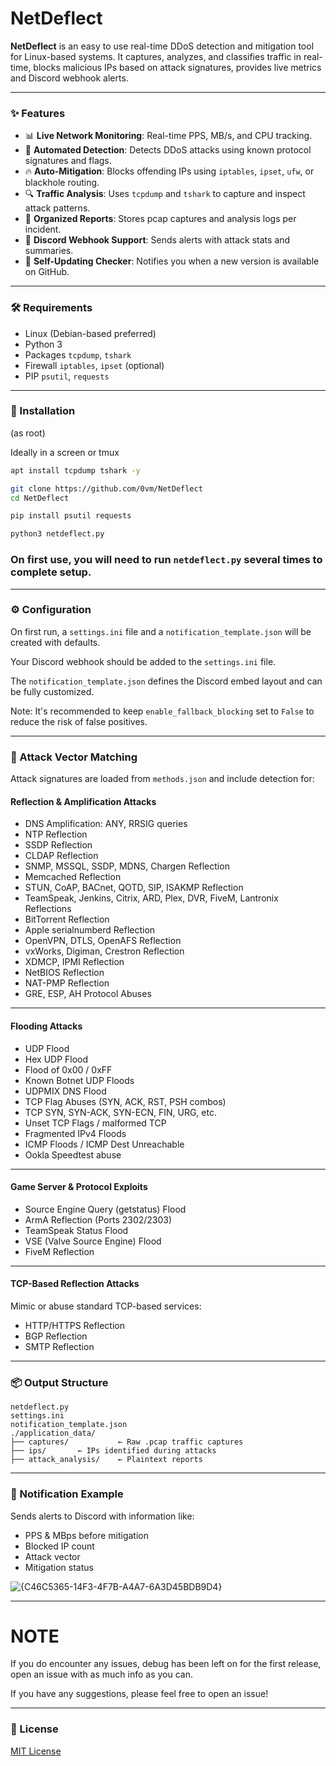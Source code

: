 # NetDeflect

**NetDeflect** is an easy to use real-time DDoS detection and mitigation tool for Linux-based systems. It captures, analyzes, and classifies traffic in real-time, blocks malicious IPs based on attack signatures, provides live metrics and Discord webhook alerts.

---

### ✨ Features

- 📊 **Live Network Monitoring**: Real-time PPS, MB/s, and CPU tracking.
- 🚨 **Automated Detection**: Detects DDoS attacks using known protocol signatures and flags.
- 🔥 **Auto-Mitigation**: Blocks offending IPs using `iptables`, `ipset`, `ufw`, or blackhole routing.
- 🔍 **Traffic Analysis**: Uses `tcpdump` and `tshark` to capture and inspect attack patterns.
- 📁 **Organized Reports**: Stores pcap captures and analysis logs per incident.
- 📡 **Discord Webhook Support**: Sends alerts with attack stats and summaries.
- 🔄 **Self-Updating Checker**: Notifies you when a new version is available on GitHub.

---

### 🛠 Requirements

- Linux (Debian-based preferred)
- Python 3
- Packages `tcpdump`, `tshark`
- Firewall `iptables`, `ipset` (optional)
- PIP `psutil`, `requests`

---

### 🚀 Installation
(as root)

Ideally in a screen or tmux
```bash
apt install tcpdump tshark -y

git clone https://github.com/0vm/NetDeflect
cd NetDeflect

pip install psutil requests

python3 netdeflect.py
```
### On first use, you will need to run `netdeflect.py` several times to complete setup.

---

### ⚙️ Configuration

On first run, a `settings.ini` file and a `notification_template.json` will be created with defaults.

Your Discord webhook should be added to the `settings.ini` file.

The `notification_template.json` defines the Discord embed layout and can be fully customized.

Note: It's recommended to keep `enable_fallback_blocking` set to `False` to reduce the risk of false positives.

---

### 🧠 Attack Vector Matching

Attack signatures are loaded from `methods.json` and include detection for:

#### Reflection & Amplification Attacks
- DNS Amplification: ANY, RRSIG queries  
- NTP Reflection  
- SSDP Reflection  
- CLDAP Reflection  
- SNMP, MSSQL, SSDP, MDNS, Chargen Reflection  
- Memcached Reflection  
- STUN, CoAP, BACnet, QOTD, SIP, ISAKMP Reflection  
- TeamSpeak, Jenkins, Citrix, ARD, Plex, DVR, FiveM, Lantronix Reflections  
- BitTorrent Reflection  
- Apple serialnumberd Reflection  
- OpenVPN, DTLS, OpenAFS Reflection  
- vxWorks, Digiman, Crestron Reflection  
- XDMCP, IPMI Reflection  
- NetBIOS Reflection  
- NAT-PMP Reflection  
- GRE, ESP, AH Protocol Abuses  

---

#### Flooding Attacks
- UDP Flood  
- Hex UDP Flood  
- Flood of 0x00 / 0xFF  
- Known Botnet UDP Floods  
- UDPMIX DNS Flood  
- TCP Flag Abuses (SYN, ACK, RST, PSH combos)  
- TCP SYN, SYN-ACK, SYN-ECN, FIN, URG, etc.  
- Unset TCP Flags / malformed TCP  
- Fragmented IPv4 Floods  
- ICMP Floods / ICMP Dest Unreachable  
- Ookla Speedtest abuse  

---

#### Game Server & Protocol Exploits
- Source Engine Query (getstatus) Flood  
- ArmA Reflection (Ports 2302/2303)  
- TeamSpeak Status Flood  
- VSE (Valve Source Engine) Flood  
- FiveM Reflection  

---

#### TCP-Based Reflection Attacks

Mimic or abuse standard TCP-based services:

- HTTP/HTTPS Reflection  
- BGP Reflection  
- SMTP Reflection  

---

### 📦 Output Structure

```
netdeflect.py
settings.ini
notification_template.json
./application_data/
├── captures/           ← Raw .pcap traffic captures
├── ips/       ← IPs identified during attacks
├── attack_analysis/    ← Plaintext reports
```

---

### 📢 Notification Example

Sends alerts to Discord with information like:

- PPS & MBps before mitigation
- Blocked IP count
- Attack vector
- Mitigation status

![{C46C5365-14F3-4F7B-A4A7-6A3D45BDB9D4}](https://github.com/user-attachments/assets/8f0e07c6-8557-498f-9a74-89f6fd42750f)

---

# NOTE

If you do encounter any issues, debug has been left on for the first release, open an issue with as much info as you can.

If you have any suggestions, please feel free to open an issue!

---

### 🧾 License

[MIT License](LICENSE)
